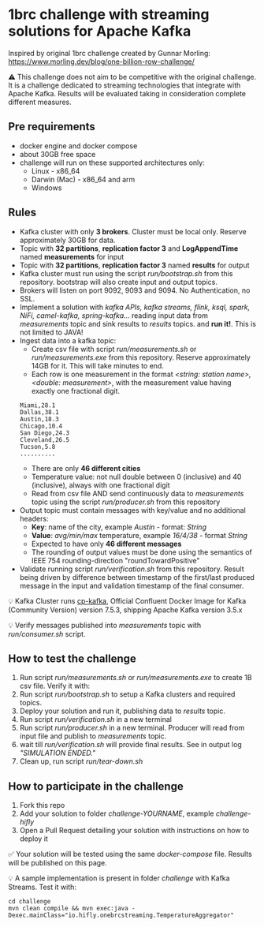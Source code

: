 # 1brc challenge with streaming solutions for Apache Kafka

Inspired by original 1brc challenge created by Gunnar Morling:
https://www.morling.dev/blog/one-billion-row-challenge/

⚠️ This challenge does not aim to be competitive with the original challenge. It is a challenge dedicated to streaming technologies that integrate with Apache Kafka. Results will be evaluated taking in consideration complete different measures.

## Pre requirements

- docker engine and docker compose
- about 30GB free space
- challenge will run on these supported architectures only:
  - Linux - x86_64
  - Darwin (Mac) - x86_64 and arm 
  - Windows

## Rules

- Kafka cluster with only **3 brokers**. Cluster must be local only. Reserve approximately 30GB for data.
- Topic with **32 partitions**, **replication factor 3** and **LogAppendTime** named **measurements** for input
- Topic with **32 partitions**, **replication factor 3** named **results** for output
- Kafka cluster must run using the script _run/bootstrap.sh_ from this repository. bootstrap will also create input and output topics.
- Brokers will listen on port 9092, 9093 and 9094. No Authentication, no SSL.
- Implement a solution with _kafka APIs, kafka streams, flink, ksql, spark, NiFi, camel-kafka, spring-kafka..._ reading input data from _measurements_ topic and sink results to _results_ topics. and **run it!**. This is not limited to JAVA!
- Ingest data into a kafka topic:
    - Create csv file with script _run/measurements.sh_ or _run/measurements.exe_ from this repository. Reserve approximately 14GB for it. This will take minutes to end.
    -  Each row is one measurement in the format _<string: station name>,<double: measurement>_, with the measurement value having exactly one fractional digit.
  ```
  Miami,28.1
  Dallas,38.1
  Austin,18.3
  Chicago,10.4
  San Diego,24.3
  Cleveland,26.5
  Tucson,5.8
  ..........
  ```
    - There are only **46 different cities**
    - Temperature value: not null double between 0 (inclusive) and 40 (inclusive), always with one fractional digit
    - Read from csv file AND send continuously data to _measurements_ topic using the script _run/producer.sh_ from this repository
- Output topic must contain messages with key/value and no additional headers:
  - **Key**: name of the city, example _Austin_ - format: _String_
  - **Value**: _avg/min/max_ temperature, example _16/4/38_ - format _String_
  - Expected to have only **46 different messages**
  - The rounding of output values must be done using the semantics of IEEE 754 rounding-direction "roundTowardPositive"
- Validate running script _run/verification.sh_ from this repository. Result being driven by difference between timestamp of the first/last produced message in the input and validation timestamp of the final consumer.


💡 Kafka Cluster runs [cp-kafka](https://hub.docker.com/r/confluentinc/cp-kafka), Official Confluent Docker Image for Kafka (Community Version) version 7.5.3, shipping Apache Kafka version 3.5.x

💡 Verify messages published into _measurements_ topic with _run/consumer.sh_ script.


## How to test the challenge

1. Run script _run/measurements.sh_ or _run/measurements.exe_ to create 1B csv file. Verify it with:
2. Run script _run/bootstrap.sh_ to setup a Kafka clusters and required topics. 
3. Deploy your solution and run it, publishing data to _results_ topic. 
4. Run script _run/verification.sh_ in a new terminal 
5. Run script _run/producer.sh_ in a new terminal. Producer will read from input file and publish to _measurements_ topic. 
6. wait till _run/verification.sh_ will provide final results. See in output log _"SIMULATION ENDED."_
7. Clean up, run script _run/tear-down.sh_

## How to participate in the challenge

1. Fork this repo
2. Add your solution to folder _challenge-YOURNAME_, example _challenge-hifly_
3. Open a Pull Request detailing your solution with instructions on how to deploy it

✅ Your solution will be tested using the same _docker-compose_ file. Results will be published on this page.

💡 A sample implementation is present in folder _challenge_ with Kafka Streams. Test it with:
```
cd challenge
mvn clean compile && mvn exec:java -Dexec.mainClass="io.hifly.onebrcstreaming.TemperatureAggregator"
```